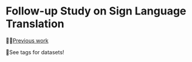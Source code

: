 # Follow-up Study on Sign Language Translation

👨‍🎓[Previous work](https://github.com/dancsomarci/sign-language)

👀See tags for datasets!
